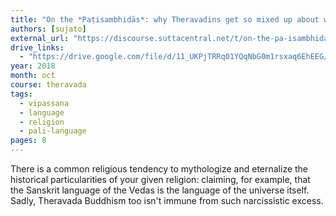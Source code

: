 ```yaml
---
title: "On the *Paṭisambhidās*: why Theravadins get so mixed up about words"
authors: [sujato]
external_url: "https://discourse.suttacentral.net/t/on-the-pa-isambhidas-why-theravadins-get-so-mixed-up-about-words/11011?u=khemarato.bhikkhu"
drive_links:
  - "https://drive.google.com/file/d/11_UKPjTRRq01YQqNbG0m1rsxaq6EhEEG/view?usp=drivesdk"
year: 2018
month: oct
course: theravada
tags:
  - vipassana
  - language
  - religion
  - pali-language
pages: 8
---
```


There is a common religious tendency to mythologize and eternalize the historical particularities of your given religion: claiming, for example, that the Sanskrit language of the Vedas is the language of the universe itself. Sadly, Theravada Buddhism too isn't immune from such narcissistic excess.
